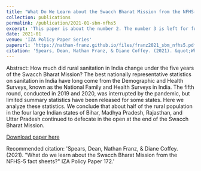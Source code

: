 ```yaml
---
title: "What Do We Learn about the Swacch Bharat Mission from the NFHS-5 Fact Sheets?"
collection: publications
permalink: /publication/2021-01-sbm-nfhs5
excerpt: 'This paper is about the number 2. The number 3 is left for future work.'
date: 2021-01
venue: 'IZA Policy Paper Series'
paperurl: 'https://nathan-franz.github.io/files/franz2021_sbm_nfhs5.pdf'
citation: 'Spears, Dean, Nathan Franz, & Diane Coffey. (2021). &quot;What do we learn about the Swacch Bharat Mission from the NFHS-5 fact sheets?&quot; IZA Policy Paper 172.'
---
```

Abstract: How much did rural sanitation in India change under the five years of the Swacch Bharat Mission? The best nationally representative statistics on sanitation in India have long come from  the  Demographic  and  Health  Surveys,  known  as  the  National  Family  and  Health  Surveys  in  India.  The  fifth  round,  conducted  in  2019  and  2020,  was  interrupted  by  the  pandemic,  but  limited  summary  statistics  have  been  released  for  some  states.  Here  we  analyze  these  statistics.  We  conclude  that  about  half  of  the  rural  population  in  the  four  large  Indian  states  of  Bihar,  Madhya  Pradesh,  Rajasthan,  and  Uttar  Pradesh  continued  to  defecate in the open at the end of the Swacch Bharat Mission.

[Download paper here](https://nathan-franz.github.io/files/franz2021_sbm_nfhs5.pdf)

Recommended citation: 'Spears, Dean, Nathan Franz, & Diane Coffey. (2021). &quot;What do we learn about the Swacch Bharat Mission from the NFHS-5 fact sheets?&quot; IZA Policy Paper 172.'
